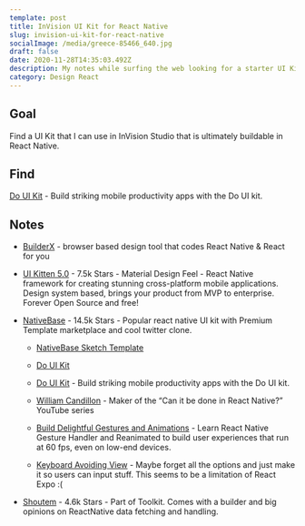 ```yaml
---
template: post
title: InVision UI Kit for React Native
slug: invision-ui-kit-for-react-native
socialImage: /media/greece-85466_640.jpg
draft: false
date: 2020-11-28T14:35:03.492Z
description: My notes while surfing the web looking for a starter UI Kit for InVision that will hand off well to a React Native developer.
category: Design React
---
```


## Goal

Find a UI Kit that I can use in InVision Studio that is ultimately buildable in React Native.

## Find

[Do UI Kit](https://www.invisionapp.com/inside-design/design-resources/do/) - Build striking mobile productivity apps with the Do UI kit.

## Notes

* [BuilderX](https://builderx.io/) - browser based design tool that codes React Native & React for you

* [UI Kitten 5.0](https://akveo.github.io/react-native-ui-kitten/) - 7.5k Stars - Material Design Feel - React Native framework for creating stunning cross-platform mobile applications. Design system based, brings your product from MVP to enterprise. Forever Open Source and free!

* [NativeBase](https://nativebase.io/) - 14.5k Stars - Popular react native UI kit with Premium Template marketplace and cool twitter clone.

    * [NativeBase Sketch Template](https://nativebase.io/sketch-template)

    * [Do UI Kit](https://medium.com/@wcandillon/the-80-20-of-react-native-10f2b6af663) 

    * [Do UI Kit](https://www.invisionapp.com/inside-design/design-resources/do/) - Build striking mobile productivity apps with the Do UI kit.

    * [William Candillon](https://medium.com/@wcandillon) - Maker of the “Can it be done in React Native?” YouTube series

    * [Build Delightful Gestures and Animations](https://start-react-native.dev/) - Learn React Native Gesture Handler and Reanimated to build user experiences that run at 60 fps, even on low-end devices.

    * [Keyboard Avoiding View](https://www.youtube.com/watch?v=SskI4fP03cA) - Maybe forget all the options and just make it so users can input stuff.  This seems to be a limitation of React Expo :(


* [Shoutem](https://shoutem.com/) - 4.6k Stars - Part of Toolkit.  Comes with a builder and big opinions on ReactNative data fetching and handling.

